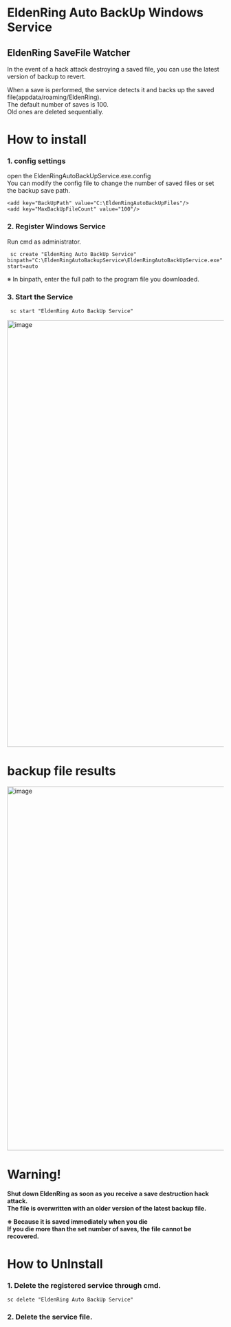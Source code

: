 # EldenRing Auto BackUp Windows Service

## EldenRing SaveFile Watcher
In the event of a hack attack destroying a saved file, you can use the latest version of backup to revert.  


When a save is performed, the service detects it and backs up the saved file(appdata/roaming/EldenRing).  
The default number of saves is 100.  
Old ones are deleted sequentially.  


# How to install
### 1. config settings
  open the EldenRingAutoBackUpService.exe.config  
  You can modify the config file to change the number of saved files or set the backup save path.  
  
  ~~~ 
  <add key="BackUpPath" value="C:\EldenRingAutoBackUpFiles"/>
  <add key="MaxBackUpFileCount" value="100"/>
  ~~~


### 2. Register Windows Service  

  Run cmd as administrator.  
  >   
     sc create "EldenRing Auto BackUp Service" binpath="C:\EldenRingAutoBackupService\EldenRingAutoBackUpService.exe" start=auto
  
   ※ In binpath, enter the full path to the program file you downloaded.

### 3. Start the Service  

  > 
     sc start "EldenRing Auto BackUp Service"  
     
     
   <img width="992" alt="image" src="https://user-images.githubusercontent.com/39667272/159204014-47c8c5e7-0927-4d7a-862d-844dd5901237.png">

# backup file results  

<img width="846" alt="image" src="https://user-images.githubusercontent.com/39667272/159203546-c1dd2795-efef-4a76-908a-91a990493506.png">

# __Warning!__  
__Shut down EldenRing as soon as you receive a save destruction hack attack.__  
__The file is overwritten with an older version of the latest backup file.__  

__※ Because it is saved immediately when you die__  
__If you die more than the set number of saves, the file cannot be recovered.__  




# How to UnInstall
### 1. Delete the registered service through cmd.

> 
    sc delete "EldenRing Auto BackUp Service"

### 2. Delete the service file.


